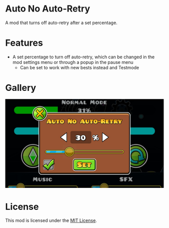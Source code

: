 # Auto No Auto-Retry
A mod that turns off auto-retry after a set percentage.

# Features
- A set percentage to turn off auto-retry, which can be changed in the mod settings menu or through a popup in the pause menu
  - Can be set to work with new bests instead and Testmode

# Gallery
![Settings Popup](./resources/settings-popup.png)

# License
This mod is licensed under the [MIT License](./LICENSE).